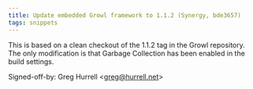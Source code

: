 ```yaml
---
title: Update embedded Growl framework to 1.1.2 (Synergy, bde3657)
tags: snippets
---
```


This is based on a clean checkout of the 1.1.2 tag in the Growl repository. The only modification is that Garbage Collection has been enabled in the build settings.

Signed-off-by: Greg Hurrell &lt;greg@hurrell.net&gt;
